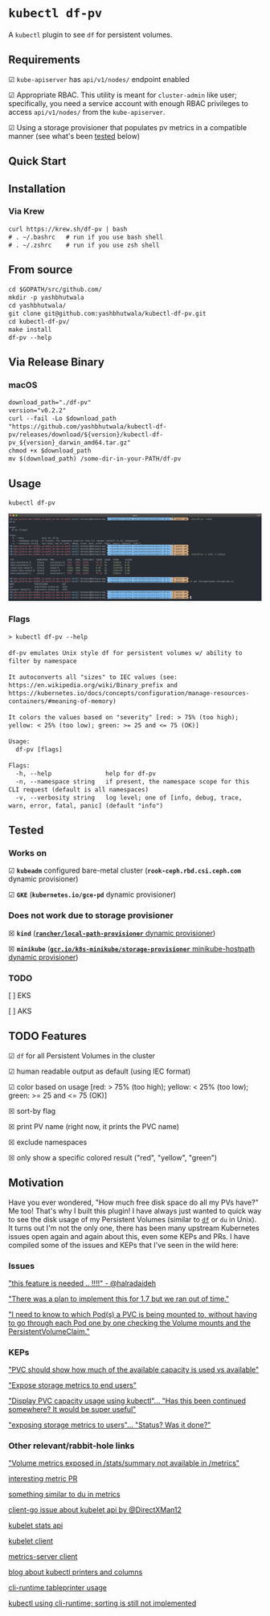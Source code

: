 # `kubectl df-pv`

A `kubectl` plugin to see `df` for persistent volumes.

## Requirements

&#9745; `kube-apiserver` has `api/v1/nodes/` endpoint enabled

&#9745; Appropriate RBAC.  This utility is meant for `cluster-admin` like user; specifically, you need a service account with enough RBAC privileges to access `api/v1/nodes/` from the `kube-apiserver`.

&#9745; Using a storage provisioner that populates pv metrics in a compatible manner (see what's been [tested](#tested) below)

## Quick Start

## Installation

### Via Krew

```shell script
curl https://krew.sh/df-pv | bash
# . ~/.bashrc   # run if you use bash shell
# . ~/.zshrc    # run if you use zsh shell
```

## From source

```shell script
cd $GOPATH/src/github.com/
mkdir -p yashbhutwala
cd yashbhutwala/
git clone git@github.com:yashbhutwala/kubectl-df-pv.git
cd kubectl-df-pv/
make install
df-pv --help
```

## Via Release Binary

### macOS

```shell script
download_path="./df-pv"
version="v0.2.2"
curl --fail -Lo $download_path "https://github.com/yashbhutwala/kubectl-df-pv/releases/download/${version}/kubectl-df-pv_${version}_darwin_amd64.tar.gz"
chmod +x $download_path
mv $(download_path) /some-dir-in-your-PATH/df-pv
```

## Usage

```shell script
kubectl df-pv
```
![example output](doc/df-pv-output.png)

### Flags

```shell
> kubectl df-pv --help

df-pv emulates Unix style df for persistent volumes w/ ability to filter by namespace

It autoconverts all "sizes" to IEC values (see: https://en.wikipedia.org/wiki/Binary_prefix and https://kubernetes.io/docs/concepts/configuration/manage-resources-containers/#meaning-of-memory)

It colors the values based on "severity" [red: > 75% (too high); yellow: < 25% (too low); green: >= 25 and <= 75 (OK)]

Usage:
  df-pv [flags]

Flags:
  -h, --help               help for df-pv
  -n, --namespace string   if present, the namespace scope for this CLI request (default is all namespaces)
  -v, --verbosity string   log level; one of [info, debug, trace, warn, error, fatal, panic] (default "info")
```

## Tested

### Works on

&#9745; **`kubeadm`** configured bare-metal cluster (**`rook-ceph.rbd.csi.ceph.com`** dynamic provisioner)

&#9745; **`GKE`** (**`kubernetes.io/gce-pd`** dynamic provisioner)

### Does not work due to storage provisioner

&#9746; **`kind`** ([**`rancher/local-path-provisioner`** dynamic provisioner](https://github.com/rancher/local-path-provisioner))

&#9746; **`minikube`** ([**`gcr.io/k8s-minikube/storage-provisioner`** minikube-hostpath dynamic provisioner](https://minikube.sigs.k8s.io/docs/handbook/persistent_volumes/))

### TODO

[ ] EKS

[ ] AKS

## TODO Features

&#9745; `df` for all Persistent Volumes in the cluster

&#9745; human readable output as default (using IEC format)

&#9745; color based on usage [red: > 75% (too high); yellow: < 25% (too low); green: >= 25 and <= 75 (OK)]

&#9746; sort-by flag

&#9746; print PV name (right now, it prints the PVC name)

&#9746; exclude namespaces

&#9746; only show a specific colored result ("red", "yellow", "green")

## Motivation

Have you ever wondered, "How much free disk space do all my PVs have?"  Me too!  That's why I built this plugin!  I have always just wanted to quick way to see the disk usage of my Persistent Volumes (similar to [`df`](https://en.wikipedia.org/wiki/Df_(Unix)) or `du` in Unix).  It turns out I'm not the only one, there has been many upstream Kubernetes issues open again and again about this, even some KEPs and PRs.  I have compiled some of the issues and KEPs that I've seen in the wild here:

### Issues

["this feature is needed .. !!!!" - @halradaideh](https://github.com/kubernetes/kubernetes/issues/42465)

["There was a plan to implement this for 1.7 but we ran out of time."](https://github.com/kubernetes/kubernetes/issues/47649)

["I need to know to which Pod(s) a PVC is being mounted to, without having to go through each Pod one by one checking the Volume mounts and the PersistentVolumeClaim."](https://github.com/kubernetes/kubernetes/issues/65233)

### KEPs

["PVC should show how much of the available capacity is used vs available"](https://github.com/kubernetes/enhancements/issues/293)

["Expose storage metrics to end users"](https://github.com/kubernetes/enhancements/issues/363)

["Display PVC capacity usage using kubectl"... "Has this been continued somewhere? It would be super useful"](https://github.com/kubernetes/enhancements/issues/497)

["exposing storage metrics to users"... "Status? Was it done?"](https://github.com/kubernetes/community/pull/855)

### Other relevant/rabbit-hole links

["Volume metrics exposed in /stats/summary not available in /metrics"](https://github.com/kubernetes/kubernetes/issues/34137)

[interesting metric PR](https://github.com/kubernetes/kubernetes/pull/19741/files)

[something similar to du in metrics](https://github.com/kubernetes/kubernetes/blob/v1.16.3/pkg/volume/metrics_du.go)

[client-go issue about kubelet api by @DirectXMan12](https://github.com/kubernetes/client-go/issues/74)

[kubelet stats api](https://github.com/kubernetes/kubernetes/blob/v1.16.3/pkg/kubelet/apis/stats/v1alpha1/types.go)

[kubelet client](https://github.com/kubernetes/kubernetes/tree/v1.16.3/pkg/kubelet/client)

[metrics-server client](https://github.com/kubernetes-sigs/metrics-server/blob/v0.3.6/pkg/sources/summary/client.go)

[blog about kubectl printers and columns](https://blog.mafr.de/2019/04/22/using-kubectl-printers-and-plugins/)

[cli-runtime tableprinter usage](https://github.com/kubernetes/cli-runtime/blob/kubernetes-1.17.0-rc.1/pkg/printers/tableprinter_test.go)

[kubectl using cli-runtime; sorting is still not implemented](https://github.com/kubernetes/kubectl/blob/kubernetes-1.17.0-rc.1/pkg/cmd/get/humanreadable_flags.go#L98)
